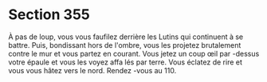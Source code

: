 # Section 355

À pas de loup, vous vous faufilez derrière les Lutins qui continuent à se battre. Puis,
bondissant hors de l'ombre, vous les projetez brutalement contre le mur et vous partez en
courant. Vous jetez un coup œil par -dessus votre épaule et vous les voyez affa lés par
terre. Vous éclatez de rire et vous vous hâtez vers le nord. Rendez -vous au 110.